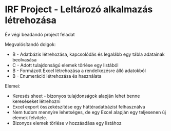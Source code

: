 # IRF Project - Leltározó alkalmazás létrehozása
Év végi beadandó project feladat

Megvalósítandó dolgok: 
* B -  Adatbázis létrehozása, kapcsolódás és legalább egy tábla adatainak beolvasása
* C -  Adott tulajdonságú elemek törlése egy listából
* B -  Formázott Excel létrehozása a rendelkezésre álló adatokból
* B -  Enumeráció létrehozása és használata

Elemei:
* Keresés sheet - bizonyos tulajdonságok alapján lehet benne kereséseket létrehozni
* Excel export összekészítése egy háttéradatbázist felhasználva
* Nem tudom mennyire lehetséges, de egy Excel alapján egy teljesenen új elemek felvitele.
* Bizonyos elemek törlése v hozzáadása egy listához


